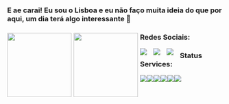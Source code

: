 ### E ae carai! Eu sou o Lisboa e eu não faço muita ideia do que por aqui, um dia terá algo interessante 👋

<!--
**lisboadas/lisboadas** is a ✨ _special_ ✨ repository because its `README.md` (this file) appears on your GitHub profile.

Here are some ideas to get you started:

- 🔭 I’m currently working on ...
- 🌱 I’m currently learning ...
- 👯 I’m looking to collaborate on ...
- 🤔 I’m looking for help with ...
- 💬 Ask me about ...
- 📫 How to reach me: ...
- 😄 Pronouns: ...
- ⚡ Fun fact: ...
-->
<a href="https://lisboadas.dev/">
  <div>
    <img style="float: left; margin-right: 5px; height: 150px;" src="https://github-readme-stats.vercel.app/api?username=lisboadas&show_icons=true&theme=synthwave&count_private=true&hide_border=true&include_all_commits=true" />
    <img style="float: left; margin-right: 5px; height: 150px;" src="https://github-readme-stats.vercel.app/api/wakatime?username=Lisboadas&theme=synthwave&hide_border=true&compact=true&show_icons=true&range=last_7_days"
  </div>
</a>

### Redes Sociais:
  
<div>
  <a href="https://discord.gg/Hr8xZ6D" target="_blank"><img style="float: left; margin-right: 15px;" src="https://lisboadas.dev/images/github/discord%20social%20github.png" /></a>
  <a href="https://instagram.com/lisboadas" target="_blank"><img style="float: left; margin-right: 15px;" src="https://lisboadas.dev/images/github/instagram%20social%20github.png" /></a>
  <a href="https://lisboadas.art/" target="_blank"><img style="float: left; margin-right: 15px;" src="https://lisboadas.dev/images/github/portfolio%20social%20github.png" /></a>
</div>
  
  ### Status Services:
  
<div>
  <img style="float: left; margin-rigth: 15px;" src="https://lisboadas.info/api/badge/1/status?upLabel=VPS%20BOTS%201&downLabel=VPS%20BOTS%201&style=for-the-badge">
  <img style="float: left; margin-rigth: 15px;" src="https://lisboadas.info/api/badge/1/uptime/720?labelPrefix=&label=Uptime&labelSuffix=&prefix=&suffix=%&style=for-the-badge">
  <img style="float: left; margin-rigth: 15px;" src="https://lisboadas.info/api/badge/1/ping/720?labelPrefix=&label=30&labelSuffix=d&prefix=&suffix=ms&style=for-the-badge">
</div>
<div>
  <img style="float: left; margin-rigth: 15px;" src="https://lisboadas.info/api/badge/2/status?upLabel=VPS%20BOTS%202&downLabel=VPS%20BOTS%202&style=for-the-badge">
  <img style="float: left; margin-rigth: 15px;" src="https://lisboadas.info/api/badge/2/uptime/720?labelPrefix=&label=Uptime&labelSuffix=&prefix=&suffix=%&style=for-the-badge">
  <img style="float: left; margin-rigth: 15px;" src="https://lisboadas.info/api/badge/2/ping/720?labelPrefix=&label=30&labelSuffix=d&prefix=&suffix=ms&style=for-the-badge">
</div>
